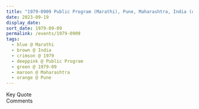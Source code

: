 ```yaml
---
title: "1979-0909 Public Program (Marathi), Pune, Maharashtra, India (other date 0908)"
date: 2023-09-19
display_date: 
sort_date: 1979-09-09
permalink: /events/1979-0909
tags:
  - blue @ Marathi
  - brown @ India
  - crimson @ 1979
  - deeppink @ Public Program
  - green @ 1979-09
  - maroon @ Maharashtra
  - orange @ Pune
---
```


<wave-list>
  <list-title color="green" width="75">Key Quote</list-title>
  <list-item color="BlanchedAlmond"  width="200"></list-item>
  <list-item color="Lavender"></list-item>
  <list-item color="BlanchedAlmond"></list-item>
</wave-list>

<br>

<wave-list>
  <list-title color="green" width="75">Comments</list-title>
  <list-item color="BlanchedAlmond"  width="200"></list-item>
  <list-item color="Lavender"></list-item>
  <list-item color="BlanchedAlmond"></list-item>
</wave-list>
